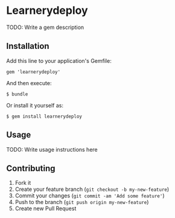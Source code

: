 # Learnerydeploy

TODO: Write a gem description

## Installation

Add this line to your application's Gemfile:

    gem 'learnerydeploy'

And then execute:

    $ bundle

Or install it yourself as:

    $ gem install learnerydeploy

## Usage

TODO: Write usage instructions here

## Contributing

1. Fork it
2. Create your feature branch (`git checkout -b my-new-feature`)
3. Commit your changes (`git commit -am 'Add some feature'`)
4. Push to the branch (`git push origin my-new-feature`)
5. Create new Pull Request
